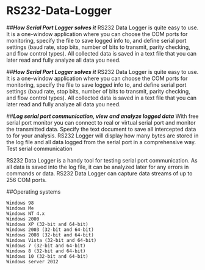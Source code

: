 # RS232-Data-Logger

##***How Serial Port Logger solves it***
RS232 Data Logger is quite easy to use. It is a one-window application where you can choose the COM ports for monitoring, specify the file to save logged info to, and define serial port settings (baud rate, stop bits, number of bits to transmit, parity checking, and flow control types). All collected data is saved in a text file that you can later read and fully analyze all data you need. 

##***How Serial Port Logger solves it***
RS232 Data Logger is quite easy to use. It is a one-window application where you can choose the COM ports for monitoring, specify the file to save logged info to, and define serial port settings (baud rate, stop bits, number of bits to transmit, parity checking, and flow control types). All collected data is saved in a text file that you can later read and fully analyze all data you need. 

##***Log serial port communication, view and analyze logged data***
With free serial port monitor you can connect to real or virtual serial port and monitor the transmitted data. Specify the text document to save all intercepted data to for your analysis. RS232 Logger will display how many bytes are stored in the log file and all data logged from the serial port in a comprehensive way.
Test serial communication

RS232 Data Logger is a handy tool for testing serial port communication. As all data is saved into the log file, it can be analyzed later for any errors in commands or data. RS232 Data Logger can capture data streams of up to 256 COM ports.

##Operating systems

    Windows 98
    Windows Me
    Windows NT 4.x
    Windows 2000
    Windows XP (32-bit and 64-bit)
    Windows 2003 (32-bit and 64-bit)
    Windows 2008 (32-bit and 64-bit)
    Windows Vista (32-bit and 64-bit)
    Windows 7 (32-bit and 64-bit)
    Windows 8 (32-bit and 64-bit)
    Windows 10 (32-bit and 64-bit)
    Windows server 2012
